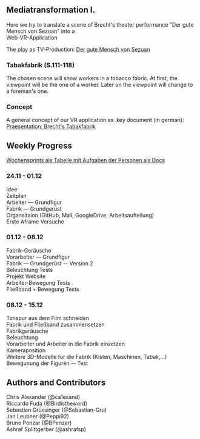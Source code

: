 ## Mediatransformation I.
Here we try to translate a scene of Brecht's theater performance "Der gute Mensch von Sezuan" into a  
Web-VR-Application   

The play as TV-Production: [Der gute Mensch von Sezuan](https://www.youtube.com/watch?list=PLvx5b8XuCpmUzFCXyrEnOscd-juwal_6n&v=zG9TofQOElo) 
### Tabakfabrik (S.111-118)
The chosen scene will show workers in a tobacco fabric. 
At first, the viewpoint will be the one of a worker.
Later on the viewpoint will change to a foreman's one.  
### Concept
A general concept of our VR application as .key document (in german): [Praesentation: Brecht's Tabakfabrik](https://github.com/BPenzar/MediaTransformation-VR-Sezuan-Tabakfabrik/blob/master/1_praesntation_VR.key.zip)


 
## Weekly Progress
[Wochensprints als Tabelle mit Aufgaben der Personen als Docs](https://github.com/BPenzar/MediaTransformation-VR-Sezuan-Tabakfabrik/tree/master/Wochensprints)
### 24.11 - 01.12
Idee    
Zeitplan     
Arbeiter — Grundfigur    
Fabrik — Grundgerüst    
Organsitaion (GitHub, Mail, GoogleDrive, Arbeitsaufteilung)    
Erste Aframe Versuche    
### 01.12 - 08.12  
Fabrik-Geräusche    
Vorarbeiter — Grundfigur    
Fabrik — Grundgerüst -- Version 2  
Beleuchtung Tests  
Projekt Website   
Arbeiter-Bewegung Tests  
Fließband + Bewegung Tests  
### 08.12 - 15.12
Tonspur aus dem Film schneiden    
Fabrik und Fließband zusammensetzen    
Fabrikgeräusche    
Beleuchtung    
Vorarbeiter und Arbeiter in die Fabrik einzetzen    
Kameraposition    
Weitere 3D-Modelle für die Fabrik (Kisten, Maschinen, Tabak,...)    
Bewegunung der Figuren -- Test    




 
## Authors and Contributors
Chris Alexander (@ca1exand)  
Riccardo Fuda (@Birdistheword)  
Sebastian Grüssinger (@Sebastian-Gru)  
Jan Leubner (@Peppi92)  
Bruno Penzar (@BPenzar)  
Ashraf Splittgerber (@ashrafsp)   
